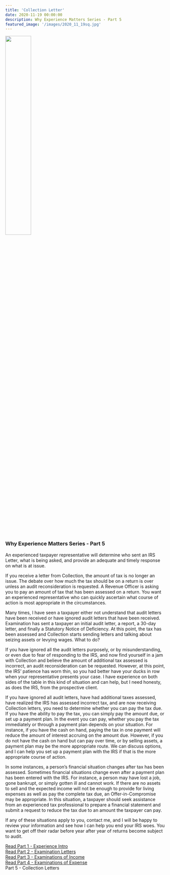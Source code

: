 ```yaml
---
title: 'Collection Letter'
date: 2020-11-19 00:00:00
description: Why Experience Matters Series - Part 5
featured_image: '/images/2020_11_19sq.jpg'
---
```


<img src="{{ site.baseurl }}/images/2020_11_19sq.jpg" width="40%">

### Why Experience Matters Series - Part 5

An experienced taxpayer representative will determine who sent an IRS Letter, what is being asked, and provide an adequate and timely response on what is at issue.

If you receive a letter from Collection, the amount of tax is no longer an issue.  The debate over how much the tax should be on a return is over unless an audit reconsideration is requested.   A Revenue Officer is asking you to pay an amount of tax that has been assessed on a return.  You want an experienced representative who can quickly ascertain what course of action is most appropriate in the circumstances.

Many times, I have seen a taxpayer either not understand that audit letters have been received or have ignored audit letters that have been received.  Examination has sent a taxpayer an initial audit letter, a report, a 30-day letter, and finally a Statutory Notice of Deficiency.  At this point, the tax has been assessed and Collection starts sending letters and talking about seizing assets or levying wages.  What to do? 

If you have ignored all the audit letters purposely, or by misunderstanding, or even due to fear of responding to the IRS, and now find yourself in a jam with Collection and believe the amount of additional tax assessed is incorrect, an audit reconsideration can be requested.  However, at this point, the IRS’ patience has worn thin, so you had better have your ducks in row when your representative presents your case.  I have experience on both sides of the table in this kind of situation and can help, but I need honesty, as does the IRS, from the prospective client.

If you have ignored all audit letters, have had additional taxes assessed, have realized the IRS has assessed incorrect tax, and are now receiving Collection letters, you need to determine whether you can pay the tax due.  If you have the ability to pay the tax, you can simply pay the amount due, or set up a payment plan.  In the event you can pay, whether you pay the tax immediately or through a payment plan depends on your situation.  For instance, if you have the cash on hand, paying the tax in one payment will reduce the amount of interest accruing on the amount due.  However, if you do not have the cash on hand but can pay over time, or by selling assets, a payment plan may be the more appropriate route.  We can discuss options, and I can help you set up a payment plan with the IRS if that is the more appropriate course of action.

In some instances, a person’s financial situation changes after tax has been assessed.  Sometimes financial situations change even after a payment plan has been entered with the IRS. For instance, a person may have lost a job, gone bankrupt, or simply gotten ill and cannot work.  If there are no assets to sell and the expected income will not be enough to provide for living expenses as well as pay the complete tax due, an Offer-in-Compromise may be appropriate.  In this situation, a taxpayer should seek assistance from an experienced tax professional to prepare a financial statement and submit a request to reduce the tax due to an amount the taxpayer can pay.

If any of these situations apply to you, contact me, and I will be happy to review your information and see how I can help you end your IRS woes.  You want to get off their radar before year after year of returns become subject to audit.


[Read Part 1 - Experience Intro](http://www.forestmillercpa.com/resources/experience-intro) <br />
[Read Part 2 - Examination Letters](http://www.forestmillercpa.com/resources/examinationletters) <br />
[Read Part 3 - Examinations of Income](http://www.forestmillercpa.com/resources/examinationsincome) <br />
[Read Part 4 - Examinations of Expense](http://www.forestmillercpa.com/resources/examinationexpense) <br />
Part 5 - Collection Letters <br />


